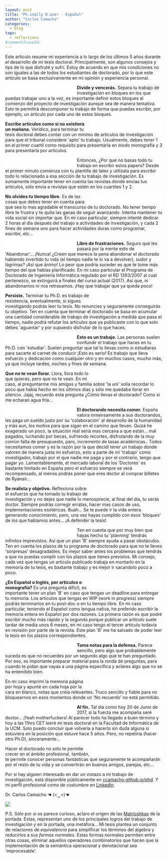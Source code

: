 ```yaml
---
layout: post
title: "Ph.inally D.one! - Español"
author: "Carlos Camacho"
categories:
  - blog
tags:
  - reflections
#commentIssueId:
---
```



Este artículo resume mi experiencia a lo largo de los últimos 5 años
durante el desarrollo de mi tesis doctoral.
Principalmente, son algunos consejos y tips de lo que disfruté y sufrí.
Estoy de acuerdo en que mis condiciones no son iguales a las de todos los
estudiantes de doctorado, por lo que este artículo se basa exclusivamente en
mi opinión y experiencia personal.

<div style="float: left; width: 230px; background: white;"><img src="/static/phd/blocks.jpg" alt="" style="border:15px solid #FFF"></div>

**Divide y vencerás.**
Separa tu trabajo de investigación en bloques
en los que puedas trabajar uno a la vez, es importante definir
estos bloques al comienzo del proyecto de investigación aunque sea
de manera tentativa. Esto te permitirá descomponer tu trabajo de
forma que puedas escribir, por ejemplo, un artículo por cada uno
de estos bloques.

<div style="float: right; width: 230px; background: white;"><img src="/static/phd/papers-to-me.png" alt="" style="border:15px solid #FFF"></div>

**Escribe artículos como si no existiera un mañana.**
Verídico, 
para terminar tu tesis doctoral
debes contar con un mínimo de artículos de investigación para que
el tribunal considere 'apto' tu trabajo.
Usualmente, debes tener 1 en el primer cuartil como requisito para
presentarla en modo monografía y 3 para presentarla por artículos.

<div style="float: left; width: 230px; background: white;"><img src="/static/phd/allow.gif" alt="" style="border:15px solid #FFF"></div>

Entonces, ¿Por qué no basas todo tu trabajo en escribir estos papers?
Desde el primer minuto comienza con tu plantilla de latex y
utilízala para escribir todo lo relacionado a esa sección de tu trabajo
de investigación.
Es sumamente importante tener en cuenta
las revistas donde envias
tus artículos, sólo envía a revistas
que estén en los cuartiles 1 y 2.

<div style="float: right; width: 230px; background: white;"><img src="/static/phd/free-time.jpg" alt="" style="border:15px solid #FFF"></div>

**No olvides tu tiempo libre.**
Es de las cosas que debes tener en cuenta
para que sea lo  mas agradable
el transcurso de tu doctorado.
No tener tiempo libre te frustra y te quita las
ganas de seguir avanzando. Intenta mantener
tu vida social sin importar que. En mi caso particular, siempre intenté dedicar 2 horas al día
después del trabajo a actividades de investigación, y cada 2 fines de semana uno para hacer
actividades duras como programar, escribir, etc...

<div style="float: left; width: 230px; background: white;"><img src="/static/phd/fuck-this-shit.jpg" alt="" style="border:15px solid #FFF"></div>
    
**Libre de frustraciones.**
Seguro que les pasará por la mente esto de 'Abandonar'...
¡Nunca! ¿Creen que merece la pena
abandonar el doctorado habiendo invertido
tu vida (el tiempo nadie te lo va a devolver),
sudor y lágrimas?
¡Así que ánimo!
Lo peor que podría suceder es que te tome
más tiempo del que habías planificado.
En mi caso particular el
Programa de Doctorado de Ingeniería Informática
regulado por el RD 1393/2007 al cual pertenezco,
se extinguirá a finales del curso actual (2017).
Así que, ni abandonamos ni nos
retrasamos.
¡Hay que trabajar que ya queda poco!

<div style="float: right; width: 230px; background: white;"><img src="/static/phd/persistence.png" alt="" style="border:15px solid #FFF"></div>
    
**Persiste.**
Terminar tu Ph.D. es trabajo de
resistencia, eventualmente, si sigues investigando podrás
leer tu tesis.
No renuncies y seguramente conseguirás
tu objetivo.
Ten en cuenta que
terminar el doctorado se basa en acumular
una cantidad considerable
de trabajo de investigación a medida
que pasa el tiempo, nadie podrá refutar
los artículos que ya publicaste con lo que solo debes 'aguantar'
y por supuesto disfrutar de lo que haces.

<div style="float: left; width: 230px; background: white;"><img src="/static/phd/im-fine.gif" alt="" style="border:15px solid #FFF"></div>

**Esto es un trabajo.**
Las personas suelen confundir
el trabajo que haces en tu Ph.D. con 'estudiar'.
Suelen preguntar que tal lo llevas como si estudiaras
para sacarte el carnet de conducir ¡Esto es serio!
Es trabajo que lleva esfuerzo y dedicación como
cualquier otro y en muchos casos, mucho más,
ya que incluye
tardes, noches y fines de semana.

<div style="float: right; width: 230px; background: white;"><img src="/static/phd/great.gif" alt="" style="border:15px solid #FFF"></div>

**Que no te vean llorar.**
Llora, llora todo lo que quieras, pero
que no te vean.
En mi caso, al preguntarme mis amigos y familia
sobre 'la uni'
solía recordar lo poco que había hecho
en los últimos días y sólo me quedaba llorar en
silencio. Jajaj, recuerdo esta pregunta
¿Cómo llevas el doctorado?
Como si me echaran agua fría...

<div style="float: left; width: 230px; background: white;"><img src="/static/phd/show-me-the-money.gif" alt="" style="border:15px solid #FFF"></div>

**El doctorando necesita comer.**
España valora inmensamente a sus doctorandos, les
paga un sueldo justo por su 'colaboración' al
desarrollo de la humanidad y más aun, los 
motiva para que sigan en el camino que llevan. Quizá
he exagerado un poco, la situación real
sería mas cercana a que están...
mal pagados, luchando por becas, 
sufriendo recortes,
disfrutando de la
muy común falta de presupuesto,
paro, incremento de tasas académicas..
Todos necesitamos comer y es la razón por la que
decidí tener un trabajo donde valoren
de manera justa mi esfuerzo, esto
a parte de mi 'trabajo' como investigador,
trabajo por el que nadie me paga y
por el contrario, tengo que pagar yo.
Lamentablemente, el mercado laboral de los 'Doctores'
es bastante limitado en España pero el 
esfuerzo siempre se verá recompensado, al menos
podrás poner que eres doctor al comprar billetes
de Ryanair...

<div style="float: right; width: 230px; background: white;"><img src="/static/phd/done-dissertation.jpg" alt="" style="border:15px solid #FFF"></div>

**Se realista y objetivo.**
Reflexiona sobre el esfuerzo que ha tomado tu trabajo
de investigación y no dejes que nadie lo
menosprecie, al final del día, tu serás doctor.
Siempre podrás corregir erratas, hacer mas casos de uso,
implementaciones esotéricas. Buah... Se te puede ir la vida
entera generando conocimiento, pero, una vez hayas cumplido
con esos 'bloques' de los que
hablamos antes... ¡A defender la tesis!

<div style="float: left; width: 230px; background: white;"><img src="/static/phd/plan.jpg" alt="" style="border:15px solid #FFF"></div>

Ten en cuenta que por muy bien que hayas hecho tu 'planning'
tendrás infinitos imprevistos. Así que un plan 'B' siempre
ayuda a pasar obstáculos. Ten en cuenta los plazos de tu programa
de doctorado para que no te lleves 'sorpresas' desagradables.
Es mejor saber antes los problemas que tendrás a que no puedas
cumplir con los plazos que tienes previstos.
Mi consejo, cada vez que tengas un artículo
publicado trabaja en montarlo en la memoria
de tu tesis, es bastante trabajo y es mejor ir
sacandolo poco a poco.

<div style="float: right; width: 230px; background: white;"><img src="/static/phd/please.gif" alt="" style="border:15px solid #FFF"></div>

**¿En Español o Inglés, por artículos o monografía?**
Es una pregunta difícil, es importante tener un plan
'B' en caso que tengas un deadline para entregar tu
memoria. Los artículos que tengas en WIP (work in progress)
siempre podrás terminarlos en tu post-doc o en tu tiempo
libre. En mi caso particular, teniendo el Español como
lengua nativa, he preferido escribir la memoria entera
en Español por dos razones. La primera razón
es que podré escribir
mucho más rápido y la segunda porque 
publicar un artículo suele tardar de media unos 6 meses, 
en mi caso tengo el tercer artículo todavía en
revisión por parte de la revista.
Este plan 'B' me ha salvado de
poder leer la tesis en los plazos correspondientes.

<div style="float: left; width: 230px; background: white;"><img src="/static/phd/notes.gif" alt="" style="border:15px solid #FFF"></div>

**Toma notas para la defensa.**
Parece sencillo, pero algo que probablemente suceda es que 
no recuerdes por un segundo algo que te han preguntado.
Por eso, es importante preparar material para la ronda
de preguntas, para cuando te pidan que vayas a una página
específica y aclares algo que no se ha entendido bien.

<div style="float: right; width: 230px; background: white;"><img src="/static/phd/notas.jpg" alt="" style="border:15px solid #FFF"></div>

En mi caso imprimí la memoria página por hoja y apunté
en cada hoja por la cara en blanco, notas que creía relevantes.
Truco sencillo
y fiable para no bloquearnos en esos momentos donde un
'No recuerdo' no está permitido.

<div style="float: left; width: 230px; background: white;"><img src="/static/phd/phinally_done.jpg" alt="" style="border:15px solid #FFF"></div>

**Al fín.** Tal día como hoy 20 de Junio de 2017, si la
fuerza me acompaña seré doctor... ¡Yeah motherfuckers!
Al parecer todo ha llegado a buen término y hoy a las 11hrs CET
leeré mi tesis doctoral en la Facultad de Informática de la UCM.
Solo puedo concluir que volvería a hacerlo
sin duda alguna
si estuviera en la posición que estuve hace 5 años.
Pero, no repetiría (hacer otro Ph.D), sinceramente...

<div style="float: right; width: 230px; background: white;"><img src="/static/phd/quack-motherfucker.jpg" alt="" style="border:15px solid #FFF"></div>

Hacer el doctorado no sólo te permite crecer
en el ámbito profesional, también, te permite conocer
personas fantásticas que seguramente te acompañarán
por el resto de tu vida y se convertirán en buenos amigos,
parejas, etc... 

Por si hay alguien interesado en dar un vistazo a mi trabajo de investigación,
está disponible públicamente en
[ccamacho.github.io/phd](http://ccamacho.github.io/phd).
Y mi perfil profesional como de costumbre en [LinkedIn](https://www.linkedin.com/in/ccamacho-/?locale=en_US).

Dr. Carlos Camacho ☚ (<‿<)☚


![](/static/phd/cover.jpg)

P.S. Sólo por si os parece curioso, aclaro el
origen de las [Matrioshkas](https://es.wikipedia.org/wiki/Matrioshka) de la portada.
Estas, representan uno de los principales
logros del trabajo de investigación
y en la portada, una metáfora...
Mi tesis plantea un conjunto de relaciones de
*equivalencia* para simplificar los términos del álgebra y reducirlos a sus
*formas normales*. Estas formas normales permiten entre otras cosas,
eliminar aquellos operadores combinatorios que hacen que la implementación de
la semántica operacional y denotacional sea 'improcesable'.
